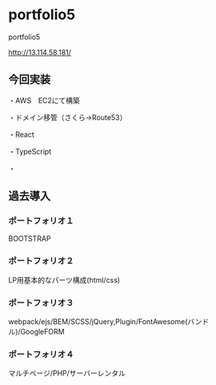# portfolio5
portfolio5

http://13.114.58.181/

## 今回実装

・AWS　EC2にて構築

・ドメイン移管（さくら→Route53）

・React

・TypeScript

・

## 過去導入
### ポートフォリオ１
BOOTSTRAP

### ポートフォリオ２
LP用基本的なパーツ構成(html/css)

### ポートフォリオ３
webpack/ejs/BEM/SCSS/jQuery,Plugin/FontAwesome(バンドル)/GoogleFORM

### ポートフォリオ４
マルチページ/PHP/サーバーレンタル

